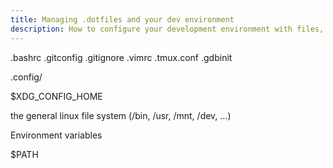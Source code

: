 ```yaml
---
title: Managing .dotfiles and your dev environment
description: How to configure your development environment with files, so that your settings always persist
---
```


.bashrc
.gitconfig
.gitignore
.vimrc
.tmux.conf
.gdbinit

.config/

$XDG_CONFIG_HOME

the general linux file system (/bin, /usr, /mnt, /dev, ...)

Environment variables

$PATH

